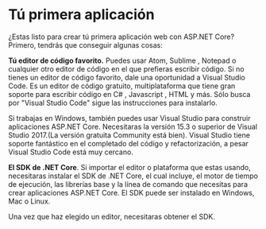 # Tú primera aplicación
¿Estas listo para crear tú primera aplicación web con ASP.NET Core? Primero, tendrás que conseguir algunas cosas:

**Tú editor de código favorito.** Puedes usar Atom, Sublime , Notepad o cualquier otro editor de código en el que prefieras escribir código. Si no tienes un editor de código favorito, dale una oportunidad a Visual Studio Code. Es un editor de código  gratuito, multiplataforma que tiene gran soporte para escribir código en C# , Javascript , HTML y más. Sólo busca por "Visual Studio Code" sigue las instrucciones para instalarlo.

Si trabajas en Windows, también puedes usar Visual Studio para construir aplicaciones ASP.NET Core. Necesitaras la versión 15.3 o superior de  Visual Studio 2017.\(La versión gratuita Community está bien\). Visual Studio tiene soporte fantástico en el completado del código y refactorización, a pesar Visual Studio Code está muy cercano.

**El SDK de .NET Core**. Si importar el editor o plataforma que estas usando, necesitaras instalar el SDK de .NET Core, el cual incluye, el motor de tiempo de ejecución, las librerías base y la línea de comando que necesitas para crear aplicaciones ASP.NET Core. El SDK puede ser instalado en Windows, Mac o Linux.

Una vez que haz elegido un editor, necesitaras obtener el SDK.

